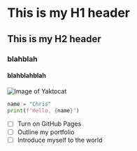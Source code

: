 # This is my H1 header
## This is my H2 header
### blahblah
#### blahblahblah 

![Image of Yaktocat](https://octodex.github.com/images/yaktocat.png)


``` python
name = "Chris"
print(f"Hello, {name}")
```

- [ ] Turn on GitHub Pages
- [ ] Outline my portfolio
- [ ] Introduce myself to the world
